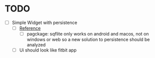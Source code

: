 # TODO

- [ ] Simple Widget with persistence
  - [ ] [Reference](https://docs.flutter.dev/cookbook/persistence/sqlite)
    - [ ] pagckage: sqflite only works on android and macos, not on windows or web so a new solution to persistence should be analyzed
  - [ ] Ui should look like fitbit app
